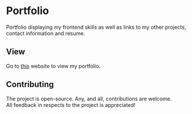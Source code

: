 # Portfolio

Portfolio displaying my frontend skills
as well as links to my other projects, contact information and resume.

## View

Go to [this]() website to view my portfolio.

## Contributing

The project is open-source. Any, and all, contributions are welcome.<br>
All feedback in respects to the project is appreciated!